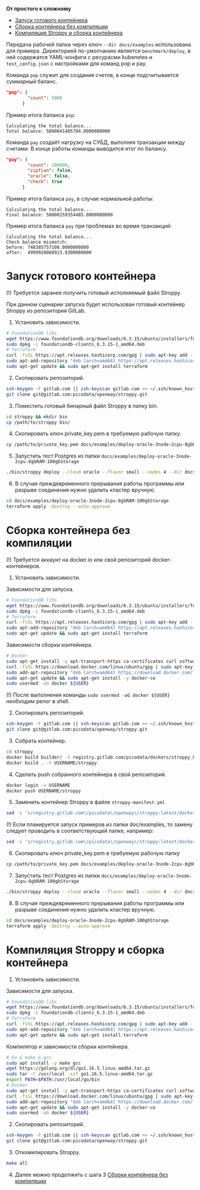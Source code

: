 **От простого к сложному**
- [Запуск готового контейнера](#запуск-готового-контейнера)
- [Сборка контейнера без компиляции](#сборка-контейнера-без-компиляции)
- [Компиляция Stroppy и сборка контейнера](#компиляция-stroppy-и-сборка-контейнера)

Передача рабочей папки через ключ `--dir docs/examples` использована для примера. Директорией по-умолчанию является `benchmark/deploy`, в ней содержатся YAML-конфиги с ресурасми kubenetes и `test_config.json` с настройками для команд pop и pay.

Команда `pop` служит для создания счетов, в конце подсчитывается суммарный баланс.
```json
"pop": {
        "count": 5000
      }
```
Пример итога баланса `pop`:
```
Calculating the total balance...
Total balance: 5000041405784.0000000000
```
Команда `pay` создаёт нагрузку на СУБД, выполняя транзакции между счетами. В конце работы команды выводится итог по балансу.
```json
"pay": {
        "count": 100000,
        "zipfian": false,
        "oracle": false,
        "check": true
      }
```
Пример итога баланса `pay`, в случае нормальной работы:
```
Calculating the total balance...
Final balance: 50000259354485.0000000000 
```
Пример итога баланса `pay` при проблемах во время транзакций:
```
Calculating the total balance...             
Check balance mismatch:
before: 748385757108.0000000000
after:  4999928088923.9300000000
```
# Запуск готового контейнера
(!) Требуется заранее получить готовый исполняемый файл Stroppy.

При данном сценарии запуска будет использован готовый контейнер Stroppy из репозитория GitLab.

1. Установить зависимости.
```sh
# FoundationDB libs
wget https://www.foundationdb.org/downloads/6.3.15/ubuntu/installers/foundationdb-clients_6.3.15-1_amd64.deb
sudo dpkg -i foundationdb-clients_6.3.15-1_amd64.deb
# Terraform
curl -fsSL https://apt.releases.hashicorp.com/gpg | sudo apt-key add -
sudo apt-add-repository "deb [arch=amd64] https://apt.releases.hashicorp.com $(lsb_release -cs) main"
sudo apt-get update && sudo apt-get install terraform
```
2. Скопировать репозиторий.
```sh
ssh-keygen -F gitlab.com || ssh-keyscan gitlab.com >> ~/.ssh/known_hosts
git clone git@gitlab.com:picodata/openway/stroppy.git
```
3. Поместить готовый бинарный файл Stroppy в папку bin.
```sh
cd stroppy && mkdir bin
cp /path/to/stroppy bin/
```
4. Скопировать ключ private_key.pem в требуемую рабочую папку.
```sh
cp /path/to/private_key.pem docs/examples/deploy-oracle-3node-2cpu-8gbRAM-100gbStorage
```
5.  Запустить тест Postgres из папки `docs/examples/deploy-oracle-3node-2cpu-8gbRAM-100gbStorage`
```sh
./bin/stroppy deploy --cloud oracle --flavor small --nodes 4 --dir docs/examples/deploy-oracle-3node-2cpu-8gbRAM-100gbStorage --log-level debug
```
6. В случае преждевременного прерывания работы программы или разрыве соединения нужно удалить кластер вручную.
```sh
cd docs/examples/deploy-oracle-3node-2cpu-8gbRAM-100gbStorage
terraform apply -destroy --auto-approve
```

# Сборка контейнера без компиляции
(!) Требуется аккаунт на docker.io или свой репозиторий docker-контейнеров.
1. Установить зависимости.

Зависимости для запуска.
```sh
# FoundationDB libs
wget https://www.foundationdb.org/downloads/6.3.15/ubuntu/installers/foundationdb-clients_6.3.15-1_amd64.deb
sudo dpkg -i foundationdb-clients_6.3.15-1_amd64.deb
# Terraform
curl -fsSL https://apt.releases.hashicorp.com/gpg | sudo apt-key add -
sudo apt-add-repository "deb [arch=amd64] https://apt.releases.hashicorp.com $(lsb_release -cs) main"
sudo apt-get update && sudo apt-get install terraform
```
Зависимости сборки контейнера.
```sh
# Docker
sudo apt-get install -y apt-transport-https ca-certificates curl software-properties-common
curl -fsSL https://download.docker.com/linux/ubuntu/gpg | sudo apt-key add -
sudo add-apt-repository "deb [arch=amd64] https://download.docker.com/linux/ubuntu focal stable"
sudo apt-get update && sudo apt-get install -y docker-ce
sudo usermod -aG docker ${USER}
```
(!) После выполнения команды `sudo usermod -aG docker ${USER}` необходим релог в shell.

2. Скопировать репозиторий.
```sh
ssh-keygen -F gitlab.com || ssh-keyscan gitlab.com >> ~/.ssh/known_hosts
git clone git@gitlab.com:picodata/openway/stroppy.git
```
3. Собрать контейнер.
```sh
cd stroppy
docker build builder/ -t registry.gitlab.com/picodata/dockers/stroppy_builder:v3
docker build . -t USERNAME/stroppy
```
4. Сделать push собранного контейнера в свой репозиторий.
```sh
docker login -u USERNAME
docker push USERNAME/stroppy
```
5. Заменить контейнер Stroppy в файле `stroppy-manifest.yml`
```sh
sed -i 's/registry.gitlab.com\/picodata\/openway\/stroppy:latest/docker.io\/USERNAME\/stroppy:latest/g' benchmark/deploy/stroppy-manifest.yaml
```
(!) Если планируется запуск примеров из папки doc/examples, то замену следует проводить в соответствующей папке, например:
```sh
sed -i 's/registry.gitlab.com\/picodata\/openway\/stroppy:latest/docker.io\/USERNAME\/stroppy:latest/g' docs/examples/deploy-oracle-3node-2cpu-8gbRAM-100gbStorage/stroppy-manifest.yaml
```
6. Скопировать ключ private_key.pem в требуемую рабочую папку
```sh
cp /path/to/private_key.pem docs/examples/deploy-oracle-3node-2cpu-8gbRAM-100gbStorage
```
7. Запустить тест Postgres из папки `docs/examples/deploy-oracle-3node-2cpu-8gbRAM-100gbStorage`
```sh
./bin/stroppy deploy --cloud oracle --flavor small --nodes 4 --dir docs/examples/deploy-oracle-3node-2cpu-8gbRAM-100gbStorage --log-level debug
```
8. В случае преждевременного прерывания работы программы или разрыве соединения нужно удалить кластер вручную.
```sh
cd docs/examples/deploy-oracle-3node-2cpu-8gbRAM-100gbStorage
terraform apply -destroy --auto-approve
```
# Компиляция Stroppy и сборка контейнера
1. Установить зависимости.

Зависимости для запуска.
```sh
# FoundationDB libs
wget https://www.foundationdb.org/downloads/6.3.15/ubuntu/installers/foundationdb-clients_6.3.15-1_amd64.deb
sudo dpkg -i foundationdb-clients_6.3.15-1_amd64.deb
# Terraform
curl -fsSL https://apt.releases.hashicorp.com/gpg | sudo apt-key add -
sudo apt-add-repository "deb [arch=amd64] https://apt.releases.hashicorp.com $(lsb_release -cs) main"
sudo apt-get update && sudo apt-get install terraform
```
Компилятор и зависимости сборки контейнера.
```sh
# Go & make & gcc
sudo apt install -y make gcc
wget https://golang.org/dl/go1.16.5.linux-amd64.tar.gz
sudo tar -C /usr/local -xzf go1.16.5.linux-amd64.tar.gz
export PATH=$PATH:/usr/local/go/bin
# Docker
sudo apt-get install -y apt-transport-https ca-certificates curl software-properties-common
curl -fsSL https://download.docker.com/linux/ubuntu/gpg | sudo apt-key add -
sudo add-apt-repository "deb [arch=amd64] https://download.docker.com/linux/ubuntu focal stable"
sudo apt-get update && sudo apt-get install -y docker-ce
sudo usermod -aG docker ${USER}
```
2. Скопировать репозиторий.
```sh
ssh-keygen -F gitlab.com || ssh-keyscan gitlab.com >> ~/.ssh/known_hosts
git clone git@gitlab.com:picodata/openway/stroppy.git
```
3. Откомилировать Stroppy.
```sh
make all
```
4. Далее можно продолжить с шага 3 [Сборки контейнера без компиляции](#сборка-контейнера-без-компиляции)
